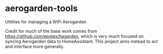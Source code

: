 # aerogarden-tools
Utilities for managing a WiFi Aerogarden

Credit for much of the base work comes from https://github.com/epotex/hagarden,
which is very much focused on syncing Aerogarden data to HomeAssistant.  This
project aims instead to act and interface more generally.
